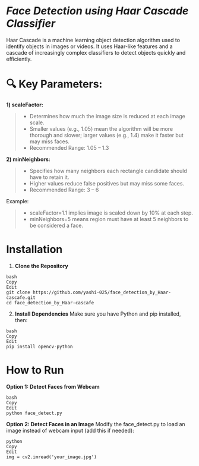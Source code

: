 # *Face Detection using Haar Cascade Classifier*

Haar Cascade is a machine learning object detection algorithm used to identify objects in images or videos. It uses Haar-like features and a cascade of increasingly complex classifiers to detect objects quickly and efficiently.

# 🔍 Key Parameters:
**1) scaleFactor:**
> - Determines how much the image size is reduced at each image scale.
> - Smaller values (e.g., 1.05) mean the algorithm will be more thorough and slower; larger values (e.g., 1.4) make it faster but may miss faces.
> - Recommended Range: 1.05 – 1.3

**2) minNeighbors:**
> - Specifies how many neighbors each rectangle candidate should have to retain it.
> - Higher values reduce false positives but may miss some faces.
> - Recommended Range: 3 – 6

Example:
> - scaleFactor=1.1 implies image is scaled down by 10% at each step.
> - minNeighbors=5 means region must have at least 5 neighbors to be considered a face.

# Installation
1. **Clone the Repository**
```   
bash
Copy
Edit
git clone https://github.com/yashi-025/face_detection_by_Haar-cascafe.git
cd face_detection_by_Haar-cascafe
```
2. **Install Dependencies**
Make sure you have Python and pip installed, then:
```
bash
Copy
Edit
pip install opencv-python
```

# How to Run
**Option 1: Detect Faces from Webcam**
```
bash
Copy
Edit
python face_detect.py
```
**Option 2: Detect Faces in an Image**
Modify the face_detect.py to load an image instead of webcam input (add this if needed):
```
python
Copy
Edit
img = cv2.imread('your_image.jpg')
```

